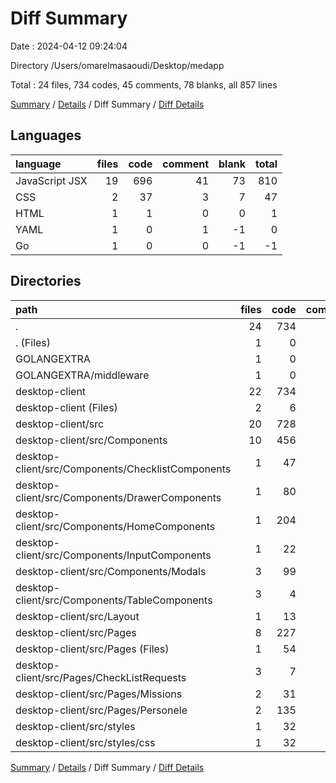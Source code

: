 # Diff Summary

Date : 2024-04-12 09:24:04

Directory /Users/omarelmasaoudi/Desktop/medapp

Total : 24 files,  734 codes, 45 comments, 78 blanks, all 857 lines

[Summary](results.md) / [Details](details.md) / Diff Summary / [Diff Details](diff-details.md)

## Languages
| language | files | code | comment | blank | total |
| :--- | ---: | ---: | ---: | ---: | ---: |
| JavaScript JSX | 19 | 696 | 41 | 73 | 810 |
| CSS | 2 | 37 | 3 | 7 | 47 |
| HTML | 1 | 1 | 0 | 0 | 1 |
| YAML | 1 | 0 | 1 | -1 | 0 |
| Go | 1 | 0 | 0 | -1 | -1 |

## Directories
| path | files | code | comment | blank | total |
| :--- | ---: | ---: | ---: | ---: | ---: |
| . | 24 | 734 | 45 | 78 | 857 |
| . (Files) | 1 | 0 | 1 | -1 | 0 |
| GOLANGEXTRA | 1 | 0 | 0 | -1 | -1 |
| GOLANGEXTRA/middleware | 1 | 0 | 0 | -1 | -1 |
| desktop-client | 22 | 734 | 44 | 80 | 858 |
| desktop-client (Files) | 2 | 6 | 0 | 1 | 7 |
| desktop-client/src | 20 | 728 | 44 | 79 | 851 |
| desktop-client/src/Components | 10 | 456 | -10 | 39 | 485 |
| desktop-client/src/Components/ChecklistComponents | 1 | 47 | 0 | 0 | 47 |
| desktop-client/src/Components/DrawerComponents | 1 | 80 | 0 | 8 | 88 |
| desktop-client/src/Components/HomeComponents | 1 | 204 | 1 | 14 | 219 |
| desktop-client/src/Components/InputComponents | 1 | 22 | -1 | 2 | 23 |
| desktop-client/src/Components/Modals | 3 | 99 | 0 | 11 | 110 |
| desktop-client/src/Components/TableComponents | 3 | 4 | -10 | 4 | -2 |
| desktop-client/src/Layout | 1 | 13 | 0 | -1 | 12 |
| desktop-client/src/Pages | 8 | 227 | 51 | 35 | 313 |
| desktop-client/src/Pages (Files) | 1 | 54 | 14 | 12 | 80 |
| desktop-client/src/Pages/CheckListRequests | 3 | 7 | 32 | 9 | 48 |
| desktop-client/src/Pages/Missions | 2 | 31 | 0 | 3 | 34 |
| desktop-client/src/Pages/Personele | 2 | 135 | 5 | 11 | 151 |
| desktop-client/src/styles | 1 | 32 | 3 | 6 | 41 |
| desktop-client/src/styles/css | 1 | 32 | 3 | 6 | 41 |

[Summary](results.md) / [Details](details.md) / Diff Summary / [Diff Details](diff-details.md)